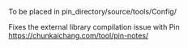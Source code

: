 To be placed in pin\_directory/source/tools/Config/  
  
Fixes the external library compilation issue with Pin  
https://chunkaichang.com/tool/pin-notes/
